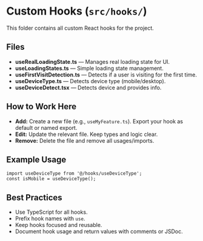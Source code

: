 # Custom Hooks (`src/hooks/`)

This folder contains all custom React hooks for the project.

## Files
- **useRealLoadingState.ts** — Manages real loading state for UI.
- **useLoadingStates.ts** — Simple loading state management.
- **useFirstVisitDetection.ts** — Detects if a user is visiting for the first time.
- **useDeviceType.ts** — Detects device type (mobile/desktop).
- **useDeviceDetect.tsx** — Detects device and provides info.

## How to Work Here
- **Add:** Create a new file (e.g., `useMyFeature.ts`). Export your hook as default or named export.
- **Edit:** Update the relevant file. Keep types and logic clear.
- **Remove:** Delete the file and remove all usages/imports.

## Example Usage
```tsx
import useDeviceType from '@/hooks/useDeviceType';
const isMobile = useDeviceType();
```

## Best Practices
- Use TypeScript for all hooks.
- Prefix hook names with `use`.
- Keep hooks focused and reusable.
- Document hook usage and return values with comments or JSDoc. 